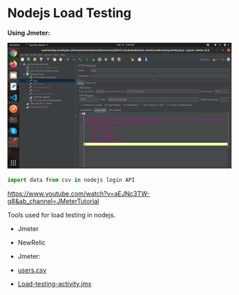 # Nodejs Load Testing

**Using Jmeter:**

![image](./images/image1.png)

```jsx showLineNumbers
import data from csv in nodejs login API
```

https://www.youtube.com/watch?v=aEJNc3TW-g8&ab_channel=JMeterTutorial

Tools used for load testing in nodejs.

- Jmeter
- NewRelic

- Jmeter:

- [users.csv](./Using-Jmeter/users.csv)
- [Load-testing-activity.jmx](./Using-Jmeter/Load-testing-activity.jmx)
